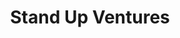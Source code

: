---
layout: firm_page
title: "Stand Up Ventures"
id: "standupvc.com"
permalink: "/standupventuresstandupvc.com/"
website: "https://www.standupvc.com"
offices: "Toronto (Canada), Montreal (Canada), Kelowna (Canada), Vancouver (Canada)"
investment_stages: "Seed, Series A"
portfolio_companies: "Tealbook, Supportbench, Bridgit, Arteria AI, Coconut Software, Acepta, Amacathera, Assistiq, Ayacare, Cognito, Disco, Emovi, Fictionary, Jombone, MIMS, Max Retail, Mercator, Metafold, Mintlist, Nudge, Odaia, Sampler, Storytap, Vivid Machines"
portfolio_link: "https://www.standupvc.com/portfolio"
investment_markets: "Technology, SaaS"
founded_year: "2017"
description: "Stand Up Ventures champions breakthrough technology companies led by women. They invest in seed-stage, for-profit companies with at least one woman in a C-level leadership position. They partner with founders across Canada and the US."
linkedin: "https://www.linkedin.com/company/standup-ventures/"
twitter: "https://twitter.com/StandUpVentures"
instagram: ""
team_page: "https://www.standupvc.com/team"
investor_type: "Venture Capital"
crunchbase: "https://www.crunchbase.com/organization/standup-ventures-i"
pitchbook: ""

# SEO Optimization
meta_title: "Stand Up Ventures - VC Firm - projectstartups.com"
meta_description: "Stand Up Ventures, Stand Up Ventures champions breakthrough technology companies led by women. They invest in seed-stage, for-profit companies with at least one woman in..."
meta_keywords: "Stand Up Ventures, Technology, SaaS, VC firm, venture capital, startup investor, projectstartups.com"
canonical_url: "https://vc.projectstartups.com/standupventuresstandupvc.com/"
---